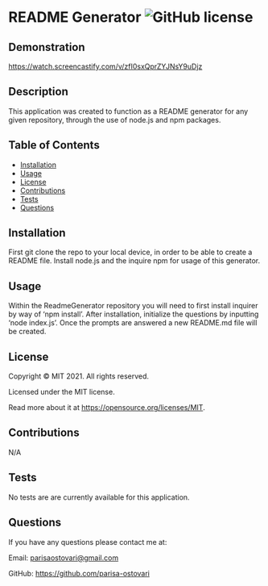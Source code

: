 # README Generator ![GitHub license](https://img.shields.io/badge/license-MIT-blue.svg)

## Demonstration
https://watch.screencastify.com/v/zfI0sxQprZYJNsY9uDjz

## Description
This application was created to function as a README generator for any given repository, through the use of node.js and npm packages. 

## Table of Contents
- [Installation](#installation)
- [Usage](#usage)
- [License](#license)
- [Contributions](#contributions)
- [Tests](#tests)
- [Questions](#questions)

## Installation 
First git clone the repo to your local device, in order to be able to create a README file. Install node.js and the inquire npm for usage of this generator.

## Usage
Within the ReadmeGenerator repository you will need to first install inquirer by way of ‘npm install’. After installation, initialize the questions by inputting ‘node index.js’. Once the prompts are answered a new README.md file will be created.

## License
Copyright © MIT 2021. All rights reserved.

Licensed under the MIT license.

Read more about it at https://opensource.org/licenses/MIT.

## Contributions
N/A

## Tests
No tests are are currently available for this application. 

## Questions
If you have any questions please contact me at:

Email: parisaostovari@gmail.com

GitHub: https://github.com/parisa-ostovari
